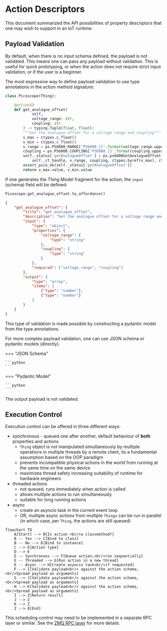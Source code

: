 # Action Descriptors

This document summarized the API possibilities of property descriptors that one may wish to support in an IoT runtime:

## Payload Validation

By default, when there is no input schema defined, the payload is not validated. This means one can pass any payload without validation.
This is useful for quick prototyping, or when the action does not require strict input validation, or if the user is a beginner.

The most expressive way to define payload validation to use type annotations in the action method signature:

```python
class Picoscope(Thing):

    @action()
    def get_analogue_offset(
            self, 
            voltage_range: str, 
            coupling: str
        ) -> typing.Tuple[float, float]:
        """Get the analogue offset for a voltage range and coupling"""
        v_max = ctypes.c_float()
        v_min = ctypes.c_float()
        v_range = ps.PS6000_RANGE['PS6000_{}'.format(voltage_range.upper())]
        coupling = ps.PS6000_COUPLING['PS6000_{}'.format(coupling.upper())]
        self._status['getAnalogueOffset'] = ps.ps6000GetAnalogueOffset(
            self._ct_handle, v_range, coupling, ctypes.byref(v_max), ctypes.byref(v_min))
        assert_pico_ok(self._status['getAnalogueOffset'])
        return v_max.value, v_min.value
```

If one generates the Thing Model fragment for the action, the `input` (schema) field will be defined:

```python
Picoscope.get_analogue_offset.to_affordance()
```

```json
{   
    "get_analogue_offset": {
        "title": "get_analogue_offset",
        "description": "Get the analogue offset for a voltage range and coupling",
        "input": {
            "type": "object",
            "properties": {
                "voltage_range": {
                    "type": "string"
                },
                "coupling": {
                    "type": "string"
                }
            },
            "required": ["voltage_range", "coupling"]
        },
        "output": {
            "type": "array",
            "items": [
                {"type": "number"},
                {"type": "number"}
            ]
        }
    }
}
```

This type of validation is made possible by constructing a pydantic model from the type annotations.

For more complex payload validation, one can use JSON schema or pydantic models (directly).

=== "JSON Schema"

    ```python   
    ```

=== "Pydantic Model"

    ```python
    ```

The output payload is not validated.

## Execution Control

Execution control can be offered in three different ways:

- synchronous - queued one after another, default behaviour of **both** properties and actions
    - `Thing` object is not manipulated simultaneously by multiple operations in multiple threads by a remote client, its a fundamental assumption based on the OOP paradigm
    - prevents incompatible physical actions in the world from running at the same time on the same device
    - maximizes thread safety increasing suitability of runtime for hardware engineers
- threaded actions
    - not queued, runs immediately when action is called
    - allows multiple actions to run simultaneously
    - suitable for long running actions
- async
    - create an asyncio task in the current event loop
    - OR, multiple async actions from multiple `Things` can be run in parallel (in which case, per `Thing`, the actions are still queued)

```mermaid
flowchart TD
    A[Start] --> B{Is action <br/>a classmethod?}
    B -- Yes --> C[Bind to class]
    B -- No --> D[Bind to instance]
    C --> E{Action type}
    D --> E
    E -- Synchronous --> F[Queue action,<br/>run sequentially]
    E -- Threaded --> G[Run action in a new thread]
    E -- Async --> H[Create asyncio task<br/>if requested]
    F --> I[Validate payload<br/> against the action schema, <br/>Spread payload as arguments]
    G --> J[Validate payload<br/> against the action schema, <br/>Spread payload as arguments]
    H --> K[Validate payload<br/> against the action schema, <br/>Spread payload as arguments]
    I --> Z[Return result]
    J --> Z
    K --> Z
    Z --> Q[End]
```

This scheduling control may need to be implemented in a separate RPC layer or similar. See the [ZMQ RPC layer](zmq.md) for more details.


